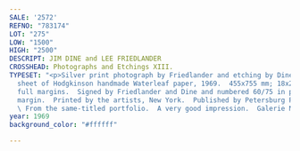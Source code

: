 ```yaml
---
SALE: '2572'
REFNO: "783174"
LOT: "275"
LOW: "1500"
HIGH: "2500"
DESCRIPT: JIM DINE and LEE FRIEDLANDER
CROSSHEAD: Photographs and Etchings XIII.
TYPESET: "<p>Silver print photograph by Friedlander and etching by Dine on a single
  sheet of Hodgkinson handmade Waterleaf paper, 1969.  455x755 mm; 18x29¾ inches (sheet),
  full margins.  Signed by Friedlander and Dine and numbered 60/75 in pencil, lower
  margin.  Printed by the artists, New York.  Published by Petersburg Press, London.
  \ From the same-titled portfolio.  A very good impression.  Galerie Mikro 55n.</p>"
year: 1969
background_color: "#ffffff"

---
```

